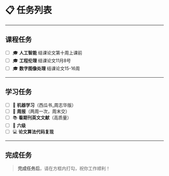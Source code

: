 # 📋 任务列表

---

## 课程任务

- [ ] 🎓 **人工智能** 结课论文第十周上课前
- [ ] 🎓 **工程伦理** 结课论文11月8号
- [ ] 🎓 **数字图像处理** 结课论文15-16周

---

## 学习任务

- [ ] 📘 **机器学习**（西瓜书_周志华版）
- [ ] 📝 **周报**（两周一次，周末交）
- [ ] 📚 **看期刊英文文献**（高质量）
- [ ] 📘 **六级**
- [ ] 💻 **论文算法代码复现**

---

## 完成任务

> **完成任务后**，请在方框内打勾，祝你工作顺利！
